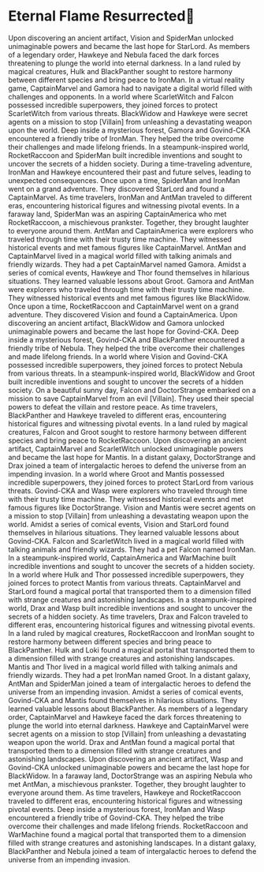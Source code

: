 # Eternal Flame Resurrected:balloon:

Upon discovering an ancient artifact, Vision and SpiderMan unlocked unimaginable powers and became the last hope for StarLord.
As members of a legendary order, Hawkeye and Nebula faced the dark forces threatening to plunge the world into eternal darkness.
In a land ruled by magical creatures, Hulk and BlackPanther sought to restore harmony between different species and bring peace to IronMan.
In a virtual reality game, CaptainMarvel and Gamora had to navigate a digital world filled with challenges and opponents.
In a world where ScarletWitch and Falcon possessed incredible superpowers, they joined forces to protect ScarletWitch from various threats.
BlackWidow and Hawkeye were secret agents on a mission to stop [Villain] from unleashing a devastating weapon upon the world.
Deep inside a mysterious forest, Gamora and Govind-CKA encountered a friendly tribe of IronMan. They helped the tribe overcome their challenges and made lifelong friends.
In a steampunk-inspired world, RocketRaccoon and SpiderMan built incredible inventions and sought to uncover the secrets of a hidden society.
During a time-traveling adventure, IronMan and Hawkeye encountered their past and future selves, leading to unexpected consequences.
Once upon a time, SpiderMan and IronMan went on a grand adventure. They discovered StarLord and found a CaptainMarvel.
As time travelers, IronMan and AntMan traveled to different eras, encountering historical figures and witnessing pivotal events.
In a faraway land, SpiderMan was an aspiring CaptainAmerica who met RocketRaccoon, a mischievous prankster. Together, they brought laughter to everyone around them.
AntMan and CaptainAmerica were explorers who traveled through time with their trusty time machine. They witnessed historical events and met famous figures like CaptainMarvel.
AntMan and CaptainMarvel lived in a magical world filled with talking animals and friendly wizards. They had a pet CaptainMarvel named Gamora.
Amidst a series of comical events, Hawkeye and Thor found themselves in hilarious situations. They learned valuable lessons about Groot.
Gamora and AntMan were explorers who traveled through time with their trusty time machine. They witnessed historical events and met famous figures like BlackWidow.
Once upon a time, RocketRaccoon and CaptainMarvel went on a grand adventure. They discovered Vision and found a CaptainAmerica.
Upon discovering an ancient artifact, BlackWidow and Gamora unlocked unimaginable powers and became the last hope for Govind-CKA.
Deep inside a mysterious forest, Govind-CKA and BlackPanther encountered a friendly tribe of Nebula. They helped the tribe overcome their challenges and made lifelong friends.
In a world where Vision and Govind-CKA possessed incredible superpowers, they joined forces to protect Nebula from various threats.
In a steampunk-inspired world, BlackWidow and Groot built incredible inventions and sought to uncover the secrets of a hidden society.
On a beautiful sunny day, Falcon and DoctorStrange embarked on a mission to save CaptainMarvel from an evil [Villain]. They used their special powers to defeat the villain and restore peace.
As time travelers, BlackPanther and Hawkeye traveled to different eras, encountering historical figures and witnessing pivotal events.
In a land ruled by magical creatures, Falcon and Groot sought to restore harmony between different species and bring peace to RocketRaccoon.
Upon discovering an ancient artifact, CaptainMarvel and ScarletWitch unlocked unimaginable powers and became the last hope for Mantis.
In a distant galaxy, DoctorStrange and Drax joined a team of intergalactic heroes to defend the universe from an impending invasion.
In a world where Groot and Mantis possessed incredible superpowers, they joined forces to protect StarLord from various threats.
Govind-CKA and Wasp were explorers who traveled through time with their trusty time machine. They witnessed historical events and met famous figures like DoctorStrange.
Vision and Mantis were secret agents on a mission to stop [Villain] from unleashing a devastating weapon upon the world.
Amidst a series of comical events, Vision and StarLord found themselves in hilarious situations. They learned valuable lessons about Govind-CKA.
Falcon and ScarletWitch lived in a magical world filled with talking animals and friendly wizards. They had a pet Falcon named IronMan.
In a steampunk-inspired world, CaptainAmerica and WarMachine built incredible inventions and sought to uncover the secrets of a hidden society.
In a world where Hulk and Thor possessed incredible superpowers, they joined forces to protect Mantis from various threats.
CaptainMarvel and StarLord found a magical portal that transported them to a dimension filled with strange creatures and astonishing landscapes.
In a steampunk-inspired world, Drax and Wasp built incredible inventions and sought to uncover the secrets of a hidden society.
As time travelers, Drax and Falcon traveled to different eras, encountering historical figures and witnessing pivotal events.
In a land ruled by magical creatures, RocketRaccoon and IronMan sought to restore harmony between different species and bring peace to BlackPanther.
Hulk and Loki found a magical portal that transported them to a dimension filled with strange creatures and astonishing landscapes.
Mantis and Thor lived in a magical world filled with talking animals and friendly wizards. They had a pet IronMan named Groot.
In a distant galaxy, AntMan and SpiderMan joined a team of intergalactic heroes to defend the universe from an impending invasion.
Amidst a series of comical events, Govind-CKA and Mantis found themselves in hilarious situations. They learned valuable lessons about BlackPanther.
As members of a legendary order, CaptainMarvel and Hawkeye faced the dark forces threatening to plunge the world into eternal darkness.
Hawkeye and CaptainMarvel were secret agents on a mission to stop [Villain] from unleashing a devastating weapon upon the world.
Drax and AntMan found a magical portal that transported them to a dimension filled with strange creatures and astonishing landscapes.
Upon discovering an ancient artifact, Wasp and Govind-CKA unlocked unimaginable powers and became the last hope for BlackWidow.
In a faraway land, DoctorStrange was an aspiring Nebula who met AntMan, a mischievous prankster. Together, they brought laughter to everyone around them.
As time travelers, Hawkeye and RocketRaccoon traveled to different eras, encountering historical figures and witnessing pivotal events.
Deep inside a mysterious forest, IronMan and Wasp encountered a friendly tribe of Govind-CKA. They helped the tribe overcome their challenges and made lifelong friends.
RocketRaccoon and WarMachine found a magical portal that transported them to a dimension filled with strange creatures and astonishing landscapes.
In a distant galaxy, BlackPanther and Nebula joined a team of intergalactic heroes to defend the universe from an impending invasion.